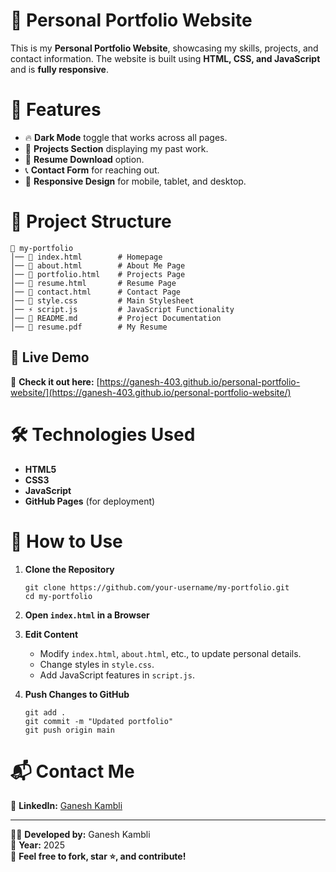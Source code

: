 # 🚀 Personal Portfolio Website

This is my **Personal Portfolio Website**, showcasing my skills, projects, and contact information. The website is built using **HTML, CSS, and JavaScript** and is **fully responsive**.

# 🌟 Features
- 🔥 **Dark Mode** toggle that works across all pages.
- 📂 **Projects Section** displaying my past work.
- 📜 **Resume Download** option.
- 📞 **Contact Form** for reaching out.
- 🎨 **Responsive Design** for mobile, tablet, and desktop.

# 📁 Project Structure
```
📂 my-portfolio
│── 📄 index.html        # Homepage
│── 📄 about.html        # About Me Page
│── 📄 portfolio.html    # Projects Page
│── 📄 resume.html       # Resume Page
│── 📄 contact.html      # Contact Page
│── 🎨 style.css         # Main Stylesheet
│── ⚡ script.js         # JavaScript Functionality
│── 📄 README.md         # Project Documentation
│── 📄 resume.pdf        # My Resume
```

## 🚀 Live Demo
🔗 **Check it out here:** [https://ganesh-403.github.io/personal-portfolio-website/](https://ganesh-403.github.io/personal-portfolio-website/)  

# 🛠️ Technologies Used
- **HTML5**
- **CSS3**
- **JavaScript**
- **GitHub Pages** (for deployment)

# 📜 How to Use
1. **Clone the Repository**
   ```
   git clone https://github.com/your-username/my-portfolio.git
   cd my-portfolio
   ```
2. **Open `index.html` in a Browser**
3. **Edit Content**  
   - Modify `index.html`, `about.html`, etc., to update personal details.
   - Change styles in `style.css`.
   - Add JavaScript features in `script.js`.

4. **Push Changes to GitHub**
   ```
   git add .
   git commit -m "Updated portfolio"
   git push origin main
   ```

# 📬 Contact Me
🔗 **LinkedIn:** [Ganesh Kambli](https://www.linkedin.com/in/ganesh-kambli-77b569257/)  

---

👨‍💻 **Developed by:** Ganesh Kambli  
📆 **Year:** 2025  
🌟 **Feel free to fork, star ⭐, and contribute!**
